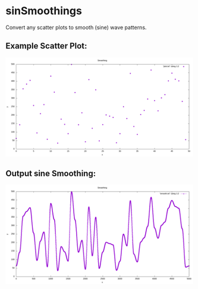 # sinSmoothings
Convert any scatter plots to smooth (sine) wave patterns.

## Example Scatter Plot:

![scatter](smoothingsin/plot.png)


## Output sine Smoothing:

![smooth](smoothingsin/smooth.png)
